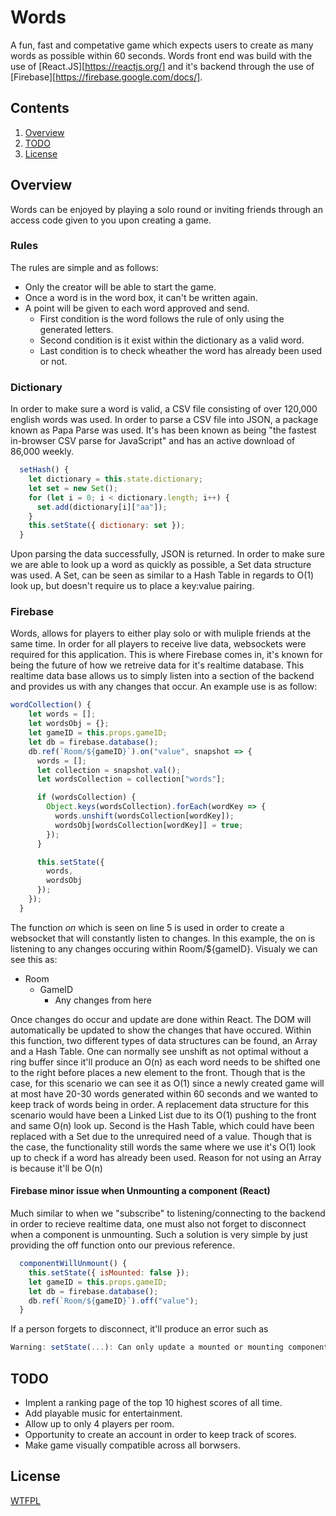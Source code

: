 # Words

A fun, fast and competative game which expects users to create as many words as possible within 60 seconds. Words front end was build with the use of [React.JS][https://reactjs.org/] and it's backend through the use of [Firebase][https://firebase.google.com/docs/].

## Contents

1. [Overview](#overview)
1. [TODO](#todo)
1. [License](#license)

## Overview

Words can be enjoyed by playing a solo round or inviting friends through an access code given to you upon creating a game.

### Rules

The rules are simple and as follows:

- Only the creator will be able to start the game.
- Once a word is in the word box, it can't be written again.
- A point will be given to each word approved and send.
  - First condition is the word follows the rule of only using the generated letters.
  - Second condition is it exist within the dictionary as a valid word.
  - Last condition is to check wheather the word has already been used or not.

### Dictionary

In order to make sure a word is valid, a CSV file consisting of over 120,000 english words was used. In order to parse a CSV file into JSON, a package known as Papa Parse was used. It's has been known as being "the fastest in-browser CSV parse for JavaScript" and has an active download of 86,000 weekly.

```javascript
  setHash() {
    let dictionary = this.state.dictionary;
    let set = new Set();
    for (let i = 0; i < dictionary.length; i++) {
      set.add(dictionary[i]["aa"]);
    }
    this.setState({ dictionary: set });
  }
```

Upon parsing the data successfully, JSON is returned. In order to make sure we are able to look up a word as quickly as possible, a Set data structure was used. A Set, can be seen as similar to a Hash Table in regards to O(1) look up, but doesn't require us to place a key:value pairing.

### Firebase

Words, allows for players to either play solo or with muliple friends at the same time. In order for all players to receive live data, websockets were required for this application. This is where Firebase comes in, it's known for being the future of how we retreive data for it's realtime database. This realtime data base allows us to simply listen into a section of the backend and provides us with any changes that occur. An example use is as follow:

```javascript
wordCollection() {
    let words = [];
    let wordsObj = {};
    let gameID = this.props.gameID;
    let db = firebase.database();
    db.ref(`Room/${gameID}`).on("value", snapshot => {
      words = [];
      let collection = snapshot.val();
      let wordsCollection = collection["words"];

      if (wordsCollection) {
        Object.keys(wordsCollection).forEach(wordKey => {
          words.unshift(wordsCollection[wordKey]);
          wordsObj[wordsCollection[wordKey]] = true;
        });
      }

      this.setState({
        words,
        wordsObj
      });
    });
  }
```

The function _on_ which is seen on line 5 is used in order to create a websocket that will constantly listen to changes. In this example, the on is listening to any changes occuring within Room/${gameID}. Visualy we can see this as:

- Room
  - GameID
    - Any changes from here

Once changes do occur and update are done within React. The DOM will automatically be updated to show the changes that have occured. Within this function, two different types of data structures can be found, an Array and a Hash Table. One can normally see unshift as not optimal without a ring buffer since it'll produce an O(n) as each word needs to be shifted one to the right before places a new element to the front. Though that is the case, for this scenario we can see it as O(1) since a newly created game will at most have 20-30 words generated within 60 seconds and we wanted to keep track of words being in order. A replacement data structure for this scenario would have been a Linked List due to its O(1) pushing to the front and same O(n) look up. Second is the Hash Table, which could have been replaced with a Set due to the unrequired need of a value. Though that is the case, the functionality still words the same where we use it's O(1) look up to check if a word has already been used. Reason for not using an Array is because it'll be O(n)

#### Firebase minor issue when Unmounting a component (React)

Much similar to when we "subscribe" to listening/connecting to the backend in order to recieve realtime data, one must also not forget to disconnect when a component is unmounting. Such a solution is very simple by just providing the off function onto our previous reference.

```javascript
  componentWillUnmount() {
    this.setState({ isMounted: false });
    let gameID = this.props.gameID;
    let db = firebase.database();
    db.ref(`Room/${gameID}`).off("value");
  }
```

If a person forgets to disconnect, it'll produce an error such as

```javascript
Warning: setState(...): Can only update a mounted or mounting component. This usually means you called setState() on an unmounted component. This is a no-op. Please check the code for the _class component
```

## TODO

- Implent a ranking page of the top 10 highest scores of all time.
- Add playable music for entertainment.
- Allow up to only 4 players per room.
- Opportunity to create an account in order to keep track of scores.
- Make game visually compatible across all borwsers.

## License

<a rel="license" href="http://www.wtfpl.net/">WTFPL</a>

